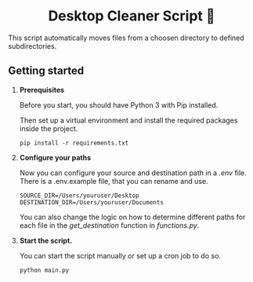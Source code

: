 <h1 align="center">
  Desktop Cleaner Script 🧹
</h1>
<p>
This script automatically moves files from a choosen directory to defined subdirectories.
</p>

## Getting started

1.  **Prerequisites**

    Before you start, you should have Python 3 with Pip installed.

    Then set up a virtual environment and install the required packages inside the project.

    ```shell
    pip install -r requirements.txt
    ```

2.  **Configure your paths**

    Now you can configure your source and destination path in a _.env_ file. There is a .env.example file, that you can rename and use.

    ```shell
    SOURCE_DIR=/Users/youruser/Desktop
    DESTINATION_DIR=/Users/youruser/Documents
    ```

    You can also change the logic on how to determine different paths for each file
    in the _get_destination_ function in _functions.py_.

3.  **Start the script.**

    You can start the script manually or set up a cron job to do so.

    ```shell
    python main.py
    ```
